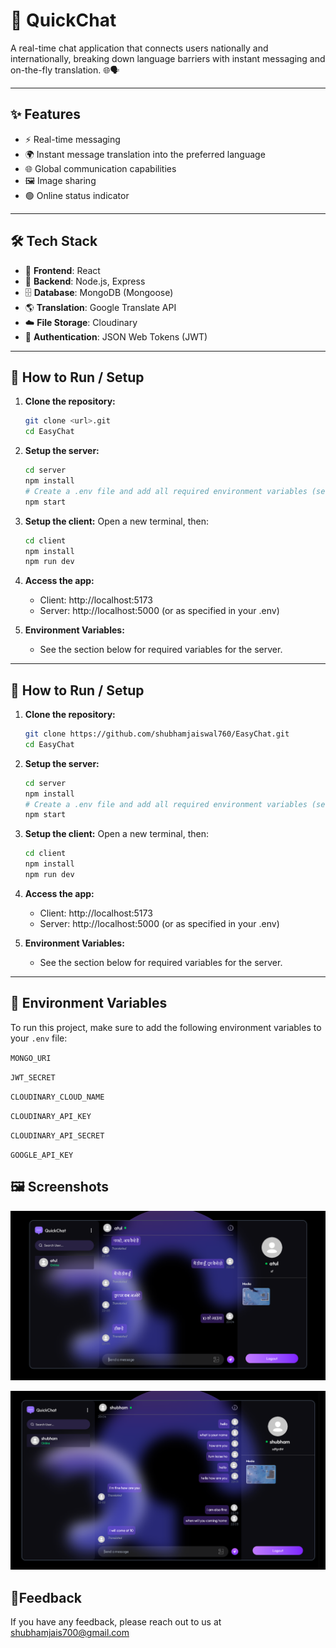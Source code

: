 # 💬 QuickChat

A real-time chat application that connects users nationally and internationally, breaking down language barriers with instant messaging and on-the-fly translation. 🌐🗣️

---

## ✨ Features

- ⚡ Real-time messaging  
- 🌍 Instant message translation into the preferred language  
- 🌐 Global communication capabilities  
- 🖼️ Image sharing  
- 🟢 Online status indicator  

---

## 🛠️ Tech Stack

- 🎨 **Frontend**: React  
- 🧠 **Backend**: Node.js, Express  
- 🗄️ **Database**: MongoDB (Mongoose)  
- 🌎 **Translation**: Google Translate API  
- ☁️ **File Storage**: Cloudinary  
- 🔐 **Authentication**: JSON Web Tokens (JWT)  



---


## 🚀 How to Run / Setup

1. **Clone the repository:**
	```bash
	git clone <url>.git
	cd EasyChat
	```

2. **Setup the server:**
	```bash
	cd server
	npm install
	# Create a .env file and add all required environment variables (see below)
	npm start
	```

3. **Setup the client:**
	Open a new terminal, then:
	```bash
	cd client
	npm install
	npm run dev
	```

4. **Access the app:**
	- Client: http://localhost:5173
	- Server: http://localhost:5000 (or as specified in your .env)

5. **Environment Variables:**
	- See the section below for required variables for the server.

---


## 🚀 How to Run / Setup

1. **Clone the repository:**
	```bash
	git clone https://github.com/shubhamjaiswal760/EasyChat.git
	cd EasyChat
	```

2. **Setup the server:**
	```bash
	cd server
	npm install
	# Create a .env file and add all required environment variables (see below)
	npm start
	```

3. **Setup the client:**
	Open a new terminal, then:
	```bash
	cd client
	npm install
	npm run dev
	```

4. **Access the app:**
	- Client: http://localhost:5173
	- Server: http://localhost:5000 (or as specified in your .env)

5. **Environment Variables:**
	- See the section below for required variables for the server.

---

## 🔧 Environment Variables

To run this project, make sure to add the following environment variables to your `.env` file:


`MONGO_URI`

`JWT_SECRET`

`CLOUDINARY_CLOUD_NAME`

`CLOUDINARY_API_KEY`

`CLOUDINARY_API_SECRET`

`GOOGLE_API_KEY`

## 🖼️ Screenshots

![App Screenshot](https://github.com/shubhamjaiswal760/EasyChat/blob/081d5bcdb42482ae03b835e91ca0ebab02ca9534/ss1.png?raw=true)


![App Screenshot](https://github.com/shubhamjaiswal760/music/blob/main/ss2.png?raw=true)


## 💬Feedback

If you have any feedback, please reach out to us at shubhamjais700@gmail.com

